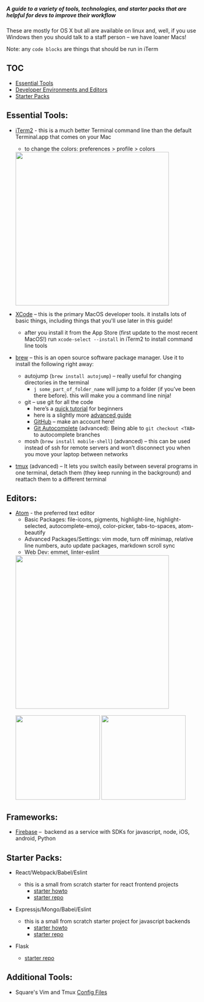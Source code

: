 ##### A guide to a variety of tools, technologies, and starter packs that are helpful for devs to improve their workflow

These are mostly for OS X but all are available on linux and, well, if you use Windows then you should talk to a staff person – we have loaner Macs!

Note: any `code blocks` are things that should be run in iTerm

## TOC
- [Essential Tools](#essential-tools)
- [Developer Environments and Editors](#editors)
- [Starter Packs](#starter-packs)

## Essential Tools:

- [iTerm2](http://iterm2.com) - this is a much better Terminal command line than the default Terminal.app that comes on your Mac
  - to change the colors: preferences > profile > colors
  <img src="imgs/example_bash.png" height=400px>

- [XCode](https://developer.apple.com/xcode/) – this is the primary MacOS developer tools. it installs lots of basic things, including things that you'll use later in this guide!
  - after you install it from the App Store (first update to the most recent MacOS!) run `xcode-select --install` in iTerm2 to install command line tools
- [brew](http://brew.sh/) – this is an open source software package manager.  Use it to install the following right away:
  - autojump (`brew install autojump`) – really useful for changing directories in the terminal
    - `j some_part_of_folder_name` will jump to a folder (if you’ve been there before). this will make you a command line ninja!
  - git – use git for all the code
    - here’s a [quick tutorial](https://try.github.io) for beginners
    - here is a slightly more [advanced guide](http://rogerdudler.github.io/git-guide/)
    - [GitHub](https://github.com/dali-lab) – make an account here!
    - [Git Autocomplete](https://github.com/bobthecow/git-flow-completion/wiki/Install-Bash-git-completion) (advanced): Being able to `git checkout <TAB>` to autocomplete branches
  - mosh (`brew install mobile-shell`) (advanced) – this can be used instead of ssh for remote servers and won’t disconnect you when you move your laptop between networks
- [tmux](https://tmux.github.io/) (advanced) – It lets you switch easily between several programs in one terminal, detach them (they keep running in the background) and reattach them to a different terminal

## Editors:
- [Atom](http://atom.io) - the preferred text editor
  - Basic Packages: file-icons, pigments, highlight-line, highlight-selected, autocomplete-emoji, color-picker, tabs-to-spaces, atom-beautify
  - Advanced Packages/Settings: vim mode, turn off minimap, relative line numbers, auto update packages, markdown scroll sync
  - Web Dev: emmet, linter-eslint
  <img src="imgs/example_atom1.gif" height=400px>
  <br></br>
  <img src="imgs/example_atom2.gif" height=220px>
  <img src="imgs/example_atom3.gif" height=220px>

## Frameworks:
- [Firebase](http://firebase.com) –  backend as a service with SDKs for javascript, node, iOS, android, Python

## Starter Packs:

- React/Webpack/Babel/Eslint
  - this is a small from scratch starter for react frontend projects
    - [starter howto]( http://cs52.me/assignments/sa4/)
    - [starter repo](https://github.com/dartmouth-cs52/js-react-starter)

- Expressjs/Mongo/Babel/Eslint
  - this is a small from scratch starter project for javascript backends
    - [starter howto](http://cs52.me/assignments/hw5p1/)
    - [starter repo](https://github.com/dartmouth-cs52/express-babel-starter)

- Flask
  - [starter repo](https://github.com/jason-feng/flask-api-starter-app)

## Additional Tools:

- Square's Vim and Tmux [Config Files]( https://github.com/square/maximum-awesome)
